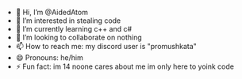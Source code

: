 - 👋 Hi, I’m @AidedAtom
- 👀 I’m interested in stealing code
- 🌱 I’m currently learning c++ and c#
- 💞️ I’m looking to collaborate on nothing
- 📫 How to reach me: my discord user is "promushkata"
- 😄 Pronouns: he/him
- ⚡ Fun fact: im 14 noone cares about me im only here to yoink code

<!---
AidedAtom/AidedAtom is a ✨ special ✨ repository because its `README.md` (this file) appears on your GitHub profile.
You can click the Preview link to take a look at your changes.
--->
